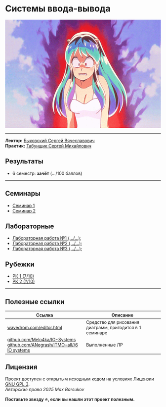 # Системы ввода-вывода

<img alt="urusei-yatsura" src="https://github.com/maxbarsukov/itmo/blob/master/.docs/urusei-yatsura.gif" height="350">

---

**Лектор:** [Быковский Сергей Вячеславович](https://my.itmo.ru/persons/142291) \
**Практик:** [Табунщик Сергей Михайлович](https://my.itmo.ru/persons/242548)

## Результаты

- 6 семестр: **зачёт** (.../100 баллов)

---

## Семинары

- [Семинар 1](./семинары/1/)
- [Семинар 2](./семинары/2/)

## Лабораторные

- [Лабораторная работа №1 (.../...)](./лабораторные/lab1/);
- [Лабораторная работа №2 (.../...)](./лабораторные/lab2/);
- [Лабораторная работа №3 (.../...)](./лабораторные/lab3/);

## Рубежки

- [РК 1 (7/10)](./тесты/1.md)
- [РК 2 (?/10)](./тесты/2.md)

---

## Полезные ссылки

| Ссылка | Описание |
| --- | --- |
| [wavedrom.com/editor.html](https://wavedrom.com/editor.html) | Средство для рисования диаграмм, пригодится в 1 семинаре |
| [github.com/Melo4ka/IO-Systems](https://github.com/Melo4ka/IO-Systems) <br> [github.com/ANegrash/ITMO-all//6 IO systems](https://github.com/ANegrash/ITMO-all/tree/master/6%20IO%20systems) | Выполненные ЛР |

## Лицензия <a name="license"></a>

Проект доступен с открытым исходным кодом на условиях [Лицензии GNU GPL 3](https://opensource.org/license/gpl-3-0/). \
*Авторские права 2025 Max Barsukov*

**Поставьте звезду :star:, если вы нашли этот проект полезным.**
